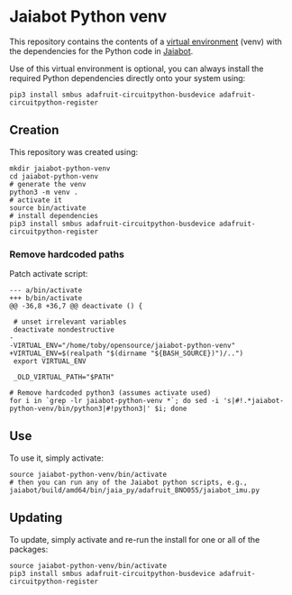 # Jaiabot Python venv

This repository contains the contents of a [virtual environment](https://docs.python.org/3/library/venv.html) (venv) with the dependencies for the Python code in [Jaiabot](https://github.com/jaiarobotics/jaiabot/).

Use of this virtual environment is optional, you can always install the required Python dependencies directly onto your system using:

```
pip3 install smbus adafruit-circuitpython-busdevice adafruit-circuitpython-register
```

## Creation
This repository was created using:

```
mkdir jaiabot-python-venv
cd jaiabot-python-venv
# generate the venv
python3 -m venv .
# activate it
source bin/activate
# install dependencies
pip3 install smbus adafruit-circuitpython-busdevice adafruit-circuitpython-register
```

### Remove hardcoded paths

Patch activate script:

```
--- a/bin/activate
+++ b/bin/activate
@@ -36,8 +36,7 @@ deactivate () {
 
 # unset irrelevant variables
 deactivate nondestructive
-
-VIRTUAL_ENV="/home/toby/opensource/jaiabot-python-venv"
+VIRTUAL_ENV=$(realpath "$(dirname "${BASH_SOURCE})")/..")
 export VIRTUAL_ENV
 
 _OLD_VIRTUAL_PATH="$PATH"
```

```
# Remove hardcoded python3 (assumes activate used)
for i in `grep -lr jaiabot-python-venv *`; do sed -i 's|#!.*jaiabot-python-venv/bin/python3|#!python3|' $i; done
```

## Use
To use it, simply activate:

```
source jaiabot-python-venv/bin/activate
# then you can run any of the Jaiabot python scripts, e.g.,
jaiabot/build/amd64/bin/jaia_py/adafruit_BNO055/jaiabot_imu.py
```

## Updating

To update, simply activate and re-run the install for one or all of the packages:

```
source jaiabot-python-venv/bin/activate
pip3 install smbus adafruit-circuitpython-busdevice adafruit-circuitpython-register
```